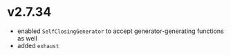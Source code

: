 # v2.7.34

* enabled `SelfClosingGenerator` to accept generator-generating functions as well
* added `exhaust`


